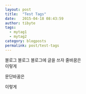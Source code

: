 ```yaml
---
layout: post
title:  "Test Tags"
date:   2015-04-18 08:43:59
author: tibyte
tags:
  - mytag1
  - mytag2
category: blogposts
permalink: post/test-tags
---
```

블로그 블로그
블로그에 글을 쓰자
줄바꿈은  
이렇게

문단바꿈은

이렇게

